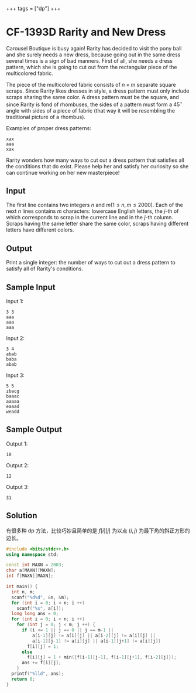 +++
tags = ["dp"]
+++

# CF-1393D Rarity and New Dress

Carousel Boutique is busy again! Rarity has decided to visit the pony ball and she surely needs a new dress, because going out in the same dress several times is a sign of bad manners. First of all, she needs a dress pattern, which she is going to cut out from the rectangular piece of the multicolored fabric.

The piece of the multicolored fabric consists of $n \times m$ separate square scraps. Since Rarity likes dresses in style, a dress pattern must only include scraps sharing the same color. A dress pattern must be the square, and since Rarity is fond of rhombuses, the sides of a pattern must form a $45^{\circ}$ angle with sides of a piece of fabric (that way it will be resembling the traditional picture of a rhombus).

Examples of proper dress patterns: 

```
xax
aaa
xax
```

Rarity wonders how many ways to cut out a dress pattern that satisfies all the conditions that do exist. Please help her and satisfy her curiosity so she can continue working on her new masterpiece!

## Input

The first line contains two integers $n$ and $m (1 \le n, m \le 2000)$. Each of the next $n$ lines contains $m$ characters: lowercase English letters, the $j$-th of which corresponds to scrap in the current line and in the $j$-th column. Scraps having the same letter share the same color, scraps having different letters have different colors.

## Output

Print a single integer: the number of ways to cut out a dress pattern to satisfy all of Rarity's conditions.

## Sample Input

Input 1:

```
3 3
aaa
aaa
aaa
```

Input 2:

```
3 4
abab
baba
abab
```

Input 3:

```
5 5
zbacg
baaac
aaaaa
eaaad
weadd
```

## Sample Output

Output 1:

```
10
```

Output 2:

```
12
```

Output 3:

```
31
```

## Solution

有很多种 dp 方法，比较巧妙且简单的是 $f[i][j]$ 为以点 $(i, j)$ 为最下角的斜正方形的边长。

```c++
#include <bits/stdc++.h>
using namespace std;

const int MAXN = 2003;
char a[MAXN][MAXN];
int f[MAXN][MAXN];

int main() {
  int n, m;
  scanf("%d%d", &n, &m);
  for (int i = 0; i < n; i ++)
    scanf("%s", a[i]);
  long long ans = 0;
  for (int i = 0; i < n; i ++)
    for (int j = 0; j < m; j ++) {
      if (i <= 1 || j == 0 || j == m-1 ||
          a[i-1][j] != a[i][j] || a[i-2][j] != a[i][j] ||
          a[i-1][j-1] != a[i][j] || a[i-1][j+1] != a[i][j])
        f[i][j] = 1;
      else
        f[i][j] = 1 + min({f[i-1][j-1], f[i-1][j+1], f[i-2][j]});
      ans += f[i][j];
    }
  printf("%lld", ans);
  return 0;
}
```
